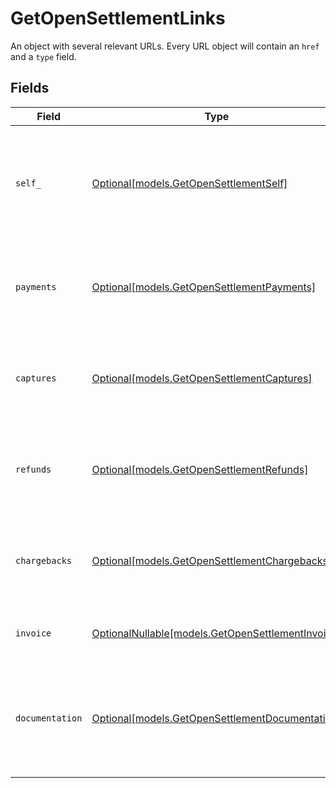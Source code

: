 # GetOpenSettlementLinks

An object with several relevant URLs. Every URL object will contain an `href` and a `type` field.


## Fields

| Field                                                                                          | Type                                                                                           | Required                                                                                       | Description                                                                                    |
| ---------------------------------------------------------------------------------------------- | ---------------------------------------------------------------------------------------------- | ---------------------------------------------------------------------------------------------- | ---------------------------------------------------------------------------------------------- |
| `self_`                                                                                        | [Optional[models.GetOpenSettlementSelf]](../models/getopensettlementself.md)                   | :heavy_minus_sign:                                                                             | In v2 endpoints, URLs are commonly represented as objects with an `href` and `type` field.     |
| `payments`                                                                                     | [Optional[models.GetOpenSettlementPayments]](../models/getopensettlementpayments.md)           | :heavy_minus_sign:                                                                             | The API resource URL of the [payments](list-payments) included in this settlement.             |
| `captures`                                                                                     | [Optional[models.GetOpenSettlementCaptures]](../models/getopensettlementcaptures.md)           | :heavy_minus_sign:                                                                             | The API resource URL of the [captures](list-captures) included in this settlement.             |
| `refunds`                                                                                      | [Optional[models.GetOpenSettlementRefunds]](../models/getopensettlementrefunds.md)             | :heavy_minus_sign:                                                                             | The API resource URL of the [refunds](list-refunds) deducted from this settlement.             |
| `chargebacks`                                                                                  | [Optional[models.GetOpenSettlementChargebacks]](../models/getopensettlementchargebacks.md)     | :heavy_minus_sign:                                                                             | The API resource URL of the [chargebacks](list-chargebacks) deducted from this settlement.     |
| `invoice`                                                                                      | [OptionalNullable[models.GetOpenSettlementInvoice]](../models/getopensettlementinvoice.md)     | :heavy_minus_sign:                                                                             | The API resource URL of the [invoice](list-invoices).                                          |
| `documentation`                                                                                | [Optional[models.GetOpenSettlementDocumentation]](../models/getopensettlementdocumentation.md) | :heavy_minus_sign:                                                                             | In v2 endpoints, URLs are commonly represented as objects with an `href` and `type` field.     |